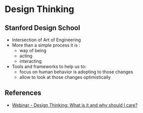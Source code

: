 # Design Thinking

## Stanford Design School
- Intersection of Art of Engineering
- More than a simple process it is :
    - way of being
    - acting 
    - interacting
- Tools and frameworks to help us to: 
    - focus on human behavior is adopting to those changes
    - allow to look at those changes optimistically 


## References
- [Webinar - Design Thinking: What is it and why should I care?](https://www.youtube.com/watch?v=GeUXQ_L-35M)